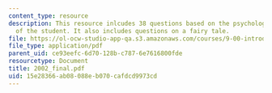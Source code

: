 ```yaml
---
content_type: resource
description: This resource inlcudes 38 questions based on the psychological understanding
  of the student. It also includes questions on a fairy tale.
file: https://ol-ocw-studio-app-qa.s3.amazonaws.com/courses/9-00-introduction-to-psychology-fall-2004/15e28366ab08088eb070cafdcd9973cd_2002_final.pdf
file_type: application/pdf
parent_uid: ce93eefc-6d70-128b-c787-6e7616800fde
resourcetype: Document
title: 2002_final.pdf
uid: 15e28366-ab08-088e-b070-cafdcd9973cd
---
```

